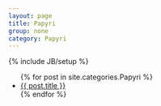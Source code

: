 ```yaml
---
layout: page
title: Papyri
group: none
category: Papyri
---
```

{% include JB/setup %}

<ul>
{% for post in site.categories.Papyri %}
  <li>
    <a href="{{BASE_PATH}}{{ post.url }}">{{ post.title }}</a>
  </li>
{% endfor %}
</ul>
